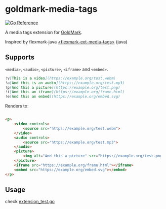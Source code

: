# goldmark-media-tags

[![Go Reference](https://pkg.go.dev/badge/github.com/IsSkyfalls/goldmark-media-tags.svg)](https://pkg.go.dev/github.com/IsSkyfalls/goldmark-media-tags)

A media tags extension for [GoldMark](https://github.com/yuin/goldmark/).

Inspired by
flexmark-java [\<flexmark-ext-media-tags\>](https://github.com/vsch/flexmark-java/wiki/Extensions#media-tags) (java)

## Supports

`<media>`, `<audio>`, `<picture>`, `<iframe>` and `<embed>`.

```markdown
!v[This is a video](https://example.org/test.webm)
!a[And this is an audio](https://example.org/test.mp3)
!p[And this a picture](https://example.org/test.png)
!i[And this an iframe](https://example.org/frame.html)
!e[And this an embed](https://example.org/embed.svg)
```

Renders to:

```html

<p>
    <video controls>
        <source src="https://example.org/test.webm">
    </video>
    <audio controls>
        <source src="https://example.org/test.mp3">
    </audio>
    <picture>
        <img alt="And this a picture" src="https://example.org/test.png">
    </picture>
    <iframe src="https://example.org/frame.html"></iframe>
    <embed src="https://example.org/embed.svg"></embed>
</p>
```

## Usage

check [extension_test.go](./extension_test.go)




